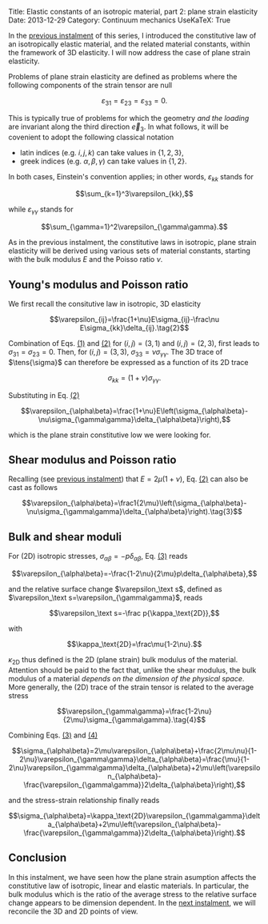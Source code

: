 Title: Elastic constants of an isotropic material, part 2: plane strain elasticity
Date: 2013-12-29
Category: Continuum mechanics
UseKaTeX: True

In the [previous
instalment]({filename}20131205-Elastic_constants_of_an_isotropic_material-01.md)
of this series, I introduced the constitutive law of an isotropically elastic
material, and the related material constants, within the framework of 3D
elasticity. I will now address the case of plane strain elasticity.

Problems of plane strain elasticity are defined as problems where the following
components of the strain tensor are null

<a name="eq1"></a>
$$\varepsilon_{31} = \varepsilon_{23} = \varepsilon_{33} = 0.\tag{1}$$

This is typically true of problems for which the geometry *and the loading* are
invariant along the third direction $\vec e_3$. In what follows, it will be
covenient to adopt the following classical notation

- latin indices (e.g. $i, j, k$) can take values in $\{1, 2, 3\}$,
- greek indices (e.g. $\alpha, \beta, \gamma$) can take values in $\{1,
  2\}$.

In both cases, Einstein's convention applies; in other words,
$\varepsilon_{kk}$ stands for

$$\sum_{k=1}^3\varepsilon_{kk},$$

while $\varepsilon_{\gamma\gamma}$ stands for

$$\sum_{\gamma=1}^2\varepsilon_{\gamma\gamma}.$$

As in the previous instalment, the constitutive laws in isotropic, plane strain
elasticity will be derived using various sets of material constants, starting
with the bulk modulus $E$ and the Poisso ratio $\nu$.

## Young's modulus and Poisson ratio

We first recall the consitutive law in isotropic, 3D elasticity

<a name="eq2"></a>
$$\varepsilon_{ij}=\frac{1+\nu}E\sigma_{ij}-\frac\nu E\sigma_{kk}\delta_{ij}.\tag{2}$$

Combination of Eqs. [(1)](#eq1) and [(2)](#eq2) for $(i, j)=(3, 1)$ and $(i,
j)=(2, 3)$, first leads to $\sigma_{31}=\sigma_{23}=0$. Then, for $(i, j) = (3,
3)$, $\sigma_{33}=\nu\sigma_{\gamma\gamma}$. The 3D trace of $\tens{\sigma}$ can
therefore be expressed as a function of its 2D trace

$$\sigma_{kk}=\left(1+\nu\right)\sigma_{\gamma\gamma}.$$

Substituting in Eq. [(2)](#eq2)

$$\varepsilon_{\alpha\beta}=\frac{1+\nu}E\left(\sigma_{\alpha\beta}-\nu\sigma_{\gamma\gamma}\delta_{\alpha\beta}\right),$$

which is the plane strain constitutive low we were looking for.

## Shear modulus and Poisson ratio

Recalling (see [previous
instalment]({filename}20131205-Elastic_constants_of_an_isotropic_material-01.md))
that $E=2\mu\left(1+\nu\right)$, Eq. [(2)](#eq2) can also be cast as follows

<a name="eq3"></a>
$$\varepsilon_{\alpha\beta}=\frac1{2\mu}\left(\sigma_{\alpha\beta}-\nu\sigma_{\gamma\gamma}\delta_{\alpha\beta}\right).\tag{3}$$

## Bulk and shear moduli

For (2D) isotropic stresses, $\sigma_{\alpha\beta}=-p\delta_{\alpha\beta}$,
Eq. [(3)](#eq3) reads

$$\varepsilon_{\alpha\beta}=-\frac{1-2\nu}{2\mu}p\delta_{\alpha\beta},$$

and the relative surface change $\varepsilon_\text s$, defined as
$\varepsilon_\text s=\varepsilon_{\gamma\gamma}$, reads

$$\varepsilon_\text s=-\frac p{\kappa_\text{2D}},$$

with

$$\kappa_\text{2D}=\frac\mu{1-2\nu}.$$

$\kappa_\text{2D}$ thus defined is the 2D (plane strain) bulk modulus of the
material. Attention should be paid to the fact that, unlike the shear modulus,
the bulk modulus of a material *depends on the dimension of the physical
space*. More generally, the (2D) trace of the strain tensor is related to the
average stress

<a name="eq4"></a>
$$\varepsilon_{\gamma\gamma}=\frac{1-2\nu}{2\mu}\sigma_{\gamma\gamma}.\tag{4}$$

Combining Eqs. [(3)](#eq3) and [(4)](#eq4)

$$\sigma_{\alpha\beta}=2\mu\varepsilon_{\alpha\beta}+\frac{2\mu\nu}{1-2\nu}\varepsilon_{\gamma\gamma}\delta_{\alpha\beta}=\frac{\mu}{1-2\nu}\varepsilon_{\gamma\gamma}\delta_{\alpha\beta}+2\mu\left(\varepsilon_{\alpha\beta}-\frac{\varepsilon_{\gamma\gamma}}2\delta_{\alpha\beta}\right),$$

and the stress-strain relationship finally reads

$$\sigma_{\alpha\beta}=\kappa_\text{2D}\varepsilon_{\gamma\gamma}\delta_{\alpha\beta}+2\mu\left(\varepsilon_{\alpha\beta}-\frac{\varepsilon_{\gamma\gamma}}2\delta_{\alpha\beta}\right).$$

## Conclusion

In this instalment, we have seen how the plane strain asumption affects the
constitutive law of isotropic, linear and elastic materials. In particular, the
bulk modulus which is the ratio of the average stress to the relative surface
change appears to be dimension dependent. In the [next
instalment]({filename}20140112-Elastic_constants_of_an_isotropic_material-03.md),
we will reconcile the 3D and 2D points of view.

<!-- Local Variables: -->
<!-- mode: markdown -->
<!-- fill-column: 80 -->
<!-- End: -->
